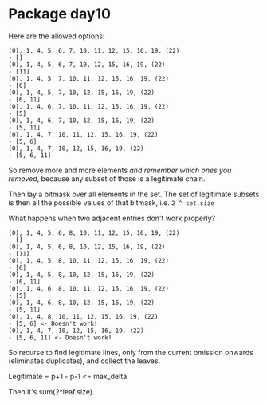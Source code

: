 # Package day10

Here are the allowed options:

```
(0), 1, 4, 5, 6, 7, 10, 11, 12, 15, 16, 19, (22)
- []
(0), 1, 4, 5, 6, 7, 10, 12, 15, 16, 19, (22)
- [11]
(0), 1, 4, 5, 7, 10, 11, 12, 15, 16, 19, (22)
- [6]
(0), 1, 4, 5, 7, 10, 12, 15, 16, 19, (22)
- [6, 11]
(0), 1, 4, 6, 7, 10, 11, 12, 15, 16, 19, (22)
- [5]
(0), 1, 4, 6, 7, 10, 12, 15, 16, 19, (22)
- [5, 11]
(0), 1, 4, 7, 10, 11, 12, 15, 16, 19, (22)
- [5, 6]
(0), 1, 4, 7, 10, 12, 15, 16, 19, (22)
- [5, 6, 11]
```

So remove more and more elements _and remember which
ones you removed_, because any subset of those is a
legitimate chain.

Then lay a bitmask over all elements in the set. The
set of legitimate subsets is then all the possible values
of that bitmask, i.e. `2 ^ set.size`

What happens when two adjacent entries don't work properly?
```
(0), 1, 4, 5, 6, 8, 10, 11, 12, 15, 16, 19, (22)
- []
(0), 1, 4, 5, 6, 8, 10, 12, 15, 16, 19, (22)
- [11]
(0), 1, 4, 5, 8, 10, 11, 12, 15, 16, 19, (22)
- [6]
(0), 1, 4, 5, 8, 10, 12, 15, 16, 19, (22)
- [6, 11]
(0), 1, 4, 6, 8, 10, 11, 12, 15, 16, 19, (22)
- [5]
(0), 1, 4, 6, 8, 10, 12, 15, 16, 19, (22)
- [5, 11]
(0), 1, 4, 8, 10, 11, 12, 15, 16, 19, (22)
- [5, 6] <- Doesn't work!
(0), 1, 4, 7, 10, 12, 15, 16, 19, (22)
- [5, 6, 11] <- Doesn't work!
```

So recurse to find legitimate lines, only from the current omission
onwards (eliminates duplicates), and collect the leaves.

Legitimate = p+1 - p-1 <= max_delta

Then it's sum(2^leaf.size).